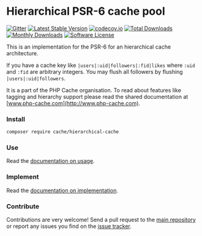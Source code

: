 # Hierarchical PSR-6 cache pool 
[![Gitter](https://badges.gitter.im/php-cache/cache.svg)](https://gitter.im/php-cache/cache?utm_source=badge&utm_medium=badge&utm_campaign=pr-badge)
[![Latest Stable Version](https://poser.pugx.org/cache/hierarchical-cache/v/stable)](https://packagist.org/packages/cache/hierarchical-cache)
[![codecov.io](https://codecov.io/github/php-cache/hierarchical-cache/coverage.svg?branch=master)](https://codecov.io/github/php-cache/hierarchical-cache?branch=master)
[![Total Downloads](https://poser.pugx.org/cache/hierarchical-cache/downloads)](https://packagist.org/packages/cache/hierarchical-cache)
[![Monthly Downloads](https://poser.pugx.org/cache/hierarchical-cache/d/monthly.png)](https://packagist.org/packages/cache/hierarchical-cache)
[![Software License](https://img.shields.io/badge/license-MIT-brightgreen.svg?style=flat-square)](LICENSE)

This is an implementation for the PSR-6 for an hierarchical cache architecture. 

If you have a cache key like `|users|:uid|followers|:fid|likes` where `:uid` and `:fid` are arbitrary integers. You
 may flush all followers by flushing `|users|:uid|followers`.
  
It is a part of the PHP Cache organisation. To read about features like tagging and hierarchy support please read 
the shared documentation at [www.php-cache.com](http://www.php-cache.com). 

### Install

```bash
composer require cache/hierarchical-cache
```
 
### Use

Read the [documentation on usage](http://www.php-cache.com/en/latest/hierarchy/).

### Implement

Read the [documentation on implementation](http://www.php-cache.com/en/latest/implementing-cache-pools/hierarchy/).

### Contribute

Contributions are very welcome! Send a pull request to the [main repository](https://github.com/php-cache/cache) or 
report any issues you find on the [issue tracker](http://issues.php-cache.com).
